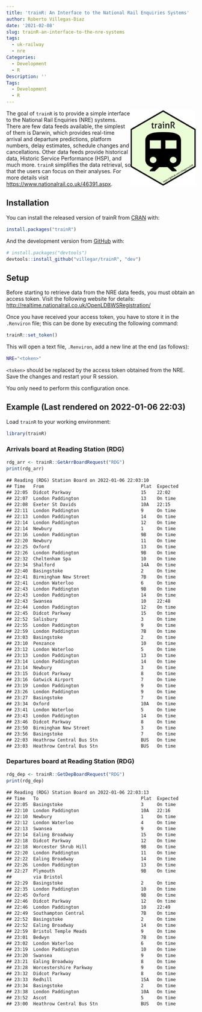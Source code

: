 ```yaml
---
title: 'trainR: An Interface to the National Rail Enquiries Systems'
author: Roberto Villegas-Diaz
date: '2021-02-08'
slug: trainR-an-interface-to-the-nre-systems
tags:
  - uk-railway
  - nre
Categories:
  - Development
  - R
Description: ''
Tags:
  - Development
  - R
---
```


<img src="https://raw.githubusercontent.com/villegar/trainR/main/inst/images/logo.png" alt="logo" align="right" height=200px/>

The goal of `trainR` is to provide a simple interface to the 
National Rail Enquiries (NRE) systems. There are few data feeds 
available, the simplest of them is Darwin, which provides real-time 
arrival and departure predictions, platform numbers, delay estimates, 
schedule changes and cancellations. Other data feeds provide historical 
data, Historic Service Performance (HSP), and much more. `trainR` 
simplifies the data retrieval, so that the users can focus on their 
analyses. For more details visit 
https://www.nationalrail.co.uk/46391.aspx.

## Installation

You can install the released version of trainR from [CRAN](https://CRAN.R-project.org) with:

``` r
install.packages("trainR")
```

And the development version from [GitHub](https://github.com/) with:

``` r
# install.packages("devtools")
devtools::install_github("villegar/trainR", "dev")
```

## Setup
Before starting to retrieve data from the NRE data feeds, you must obtain an access token. 
Visit the following website for details: http://realtime.nationalrail.co.uk/OpenLDBWSRegistration/

Once you have received your access token, you have to store it in the `.Renviron` file; this can be 
done by executing the following command:


```r
trainR::set_token()
```

This will open a text file, `.Renviron`, add a new line at the end (as follows):

```bash
NRE="<token>"
```

`<token>` should be replaced by the access token obtained from the NRE. Save the changes and restart 
your R session.

You only need to perform this configuration once.

## Example (Last rendered on 2022-01-06 22:03)

Load `trainR` to your working environment:

```r
library(trainR)
```

### Arrivals board at Reading Station (RDG)


```r
rdg_arr <- trainR::GetArrBoardRequest("RDG")
print(rdg_arr)
```

```
## Reading (RDG) Station Board on 2022-01-06 22:03:10
## Time   From                                    Plat  Expected
## 22:05  Didcot Parkway                          15    22:02
## 22:07  London Paddington                       13    On time
## 22:08  Exeter St Davids                        10A   22:15
## 22:11  London Paddington                       9     On time
## 22:13  London Paddington                       14    On time
## 22:14  London Paddington                       12    On time
## 22:14  Newbury                                 1     On time
## 22:16  London Paddington                       9B    On time
## 22:20  Newbury                                 11    On time
## 22:25  Oxford                                  13    On time
## 22:26  London Paddington                       9B    On time
## 22:32  Cheltenham Spa                          10    On time
## 22:34  Shalford                                14A   On time
## 22:40  Basingstoke                             2     On time
## 22:41  Birmingham New Street                   7B    On time
## 22:41  London Waterloo                         6     On time
## 22:43  London Paddington                       9B    On time
## 22:43  London Paddington                       14    On time
## 22:43  Swansea                                 10    22:48
## 22:44  London Paddington                       12    On time
## 22:45  Didcot Parkway                          15    On time
## 22:52  Salisbury                               3     On time
## 22:55  London Paddington                       9     On time
## 22:59  London Paddington                       7B    On time
## 23:03  Basingstoke                             2     On time
## 23:10  Penzance                                10    On time
## 23:12  London Waterloo                         5     On time
## 23:13  London Paddington                       13    On time
## 23:14  London Paddington                       14    On time
## 23:14  Newbury                                 3     On time
## 23:15  Didcot Parkway                          8     On time
## 23:16  Gatwick Airport                         7     On time
## 23:19  London Paddington                       9     On time
## 23:26  London Paddington                       9     On time
## 23:27  Basingstoke                             7     On time
## 23:34  Oxford                                  10A   On time
## 23:41  London Waterloo                         5     On time
## 23:43  London Paddington                       14    On time
## 23:46  Didcot Parkway                          8     On time
## 23:50  Birmingham New Street                   3     On time
## 23:56  Basingstoke                             7     On time
## 22:03  Heathrow Central Bus Stn                BUS   On time
## 23:03  Heathrow Central Bus Stn                BUS   On time
```

### Departures board at Reading Station (RDG)


```r
rdg_dep <- trainR::GetDepBoardRequest("RDG")
print(rdg_dep)
```

```
## Reading (RDG) Station Board on 2022-01-06 22:03:13
## Time   To                                      Plat  Expected
## 22:05  Basingstoke                             3     On time
## 22:10  London Paddington                       10A   22:16
## 22:10  Newbury                                 1     On time
## 22:12  London Waterloo                         4     On time
## 22:13  Swansea                                 9     On time
## 22:14  Ealing Broadway                         15    On time
## 22:18  Didcot Parkway                          12    On time
## 22:18  Worcester Shrub Hill                    9B    On time
## 22:20  London Paddington                       11    On time
## 22:22  Ealing Broadway                         14    On time
## 22:26  London Paddington                       13    On time
## 22:27  Plymouth                                9B    On time
##        via Bristol                             
## 22:29  Basingstoke                             2     On time
## 22:35  London Paddington                       10    On time
## 22:45  Oxford                                  9B    On time
## 22:46  Didcot Parkway                          12    On time
## 22:46  London Paddington                       10    22:49
## 22:49  Southampton Central                     7B    On time
## 22:52  Basingstoke                             2     On time
## 22:52  Ealing Broadway                         14    On time
## 22:59  Bristol Temple Meads                    9     On time
## 23:01  Bedwyn                                  7B    On time
## 23:02  London Waterloo                         6     On time
## 23:19  London Paddington                       10    On time
## 23:20  Swansea                                 9     On time
## 23:21  Ealing Broadway                         8     On time
## 23:28  Worcestershire Parkway                  9     On time
## 23:32  Didcot Parkway                          8     On time
## 23:33  Redhill                                 15A   On time
## 23:34  Basingstoke                             2     On time
## 23:38  London Paddington                       10A   On time
## 23:52  Ascot                                   5     On time
## 23:00  Heathrow Central Bus Stn                BUS   On time
```
